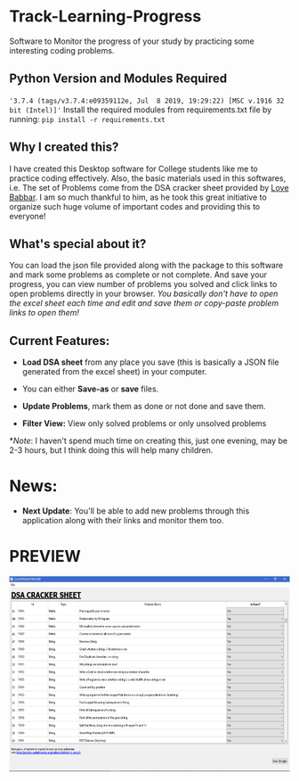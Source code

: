 # Track-Learning-Progress
Software to Monitor the progress of your study by practicing some interesting coding problems.

## Python Version and Modules Required
`'3.7.4 (tags/v3.7.4:e09359112e, Jul  8 2019, 19:29:22) [MSC v.1916 32 bit (Intel)]'`
Install the required modules from requirements.txt file by running: ``pip install -r requirements.txt``

## Why I created this?

I have created this Desktop software for College students like me to practice coding effectively.
Also, the basic materials used in this softwares, i.e. The set of Problems come from the DSA cracker sheet provided by 
<a href="https://www.youtube.com/lovebabbar-1">Love Babbar</a>.
I am so much thankful to him, as he took this great initiative to organize such huge volume of important codes and providing this to everyone!

## What's special about it?

You can load the json file provided along with the package to this software and mark some problems as complete or not complete.
And save your progress, you can view number of problems you solved and click links to open problems directly in your browser.
_You basically don't have to open the excel sheet each time and edit and save them or copy-paste problem links to open them!_

## Current Features:

- **Load DSA sheet** from any place you save (this is basically a JSON file generated from the excel sheet) in your computer.

- You can either **Save-as** or **save** files.

- **Update Problems**, mark them as done or not done and save them.

- **Filter View:** View only solved problems or only unsolved problems

*_Note_: I haven't spend much time on creating this, just one evening, may be 2-3 hours, but I think doing this will help many children.

# News:

- **Next Update**: You'll be able to add new problems through this application along with their links and monitor them too.

# PREVIEW
<p align="center">
<img src="images/dsa_sheet.png" height="350">
</p> 
